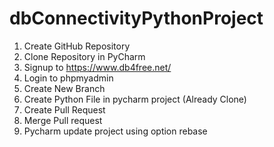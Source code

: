 # dbConnectivityPythonProject
1. Create GitHub Repository
2. Clone Repository in PyCharm
3. Signup to https://www.db4free.net/
4. Login to phpmyadmin
5. Create New Branch
6. Create Python File in pycharm project (Already Clone)
7. Create Pull Request
8. Merge Pull request
9. Pycharm update project using option rebase
